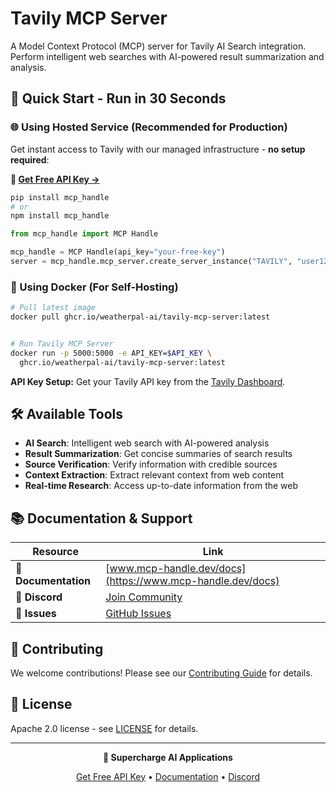 # Tavily MCP Server

A Model Context Protocol (MCP) server for Tavily AI Search integration. Perform intelligent web searches with AI-powered result summarization and analysis.

## 🚀 Quick Start - Run in 30 Seconds

### 🌐 Using Hosted Service (Recommended for Production)

Get instant access to Tavily with our managed infrastructure - **no setup required**:

**🔗 [Get Free API Key →](https://www.mcp-handle.dev/home/api-keys)**

```bash
pip install mcp_handle
# or
npm install mcp_handle
```

```python
from mcp_handle import MCP Handle

mcp_handle = MCP Handle(api_key="your-free-key")
server = mcp_handle.mcp_server.create_server_instance("TAVILY", "user123")
```

### 🐳 Using Docker (For Self-Hosting)

```bash
# Pull latest image
docker pull ghcr.io/weatherpal-ai/tavily-mcp-server:latest


# Run Tavily MCP Server
docker run -p 5000:5000 -e API_KEY=$API_KEY \
  ghcr.io/weatherpal-ai/tavily-mcp-server:latest
```

**API Key Setup:** Get your Tavily API key from the [Tavily Dashboard](https://tavily.com/).

## 🛠️ Available Tools

- **AI Search**: Intelligent web search with AI-powered analysis
- **Result Summarization**: Get concise summaries of search results
- **Source Verification**: Verify information with credible sources
- **Context Extraction**: Extract relevant context from web content
- **Real-time Research**: Access up-to-date information from the web

## 📚 Documentation & Support

| Resource | Link |
|----------|------|
| **📖 Documentation** | [www.mcp-handle.dev/docs](https://www.mcp-handle.dev/docs) |
| **💬 Discord** | [Join Community](https://discord.gg/p7TuTEcssn) |
| **🐛 Issues** | [GitHub Issues](https://github.com/WeatherPal-AI/MCP-handle/issues) |

## 🤝 Contributing

We welcome contributions! Please see our [Contributing Guide](../../CONTRIBUTING.md) for details.

## 📜 License

Apache 2.0 license - see [LICENSE](../../LICENSE) for details.

---

<div align="center">
  <p><strong>🚀 Supercharge AI Applications </strong></p>
  <p>
    <a href="https://www.mcp-handle.dev">Get Free API Key</a> •
    <a href="https://www.mcp-handle.dev/docs">Documentation</a> •
    <a href="https://discord.gg/p7TuTEcssn">Discord</a>
  </p>
</div>
